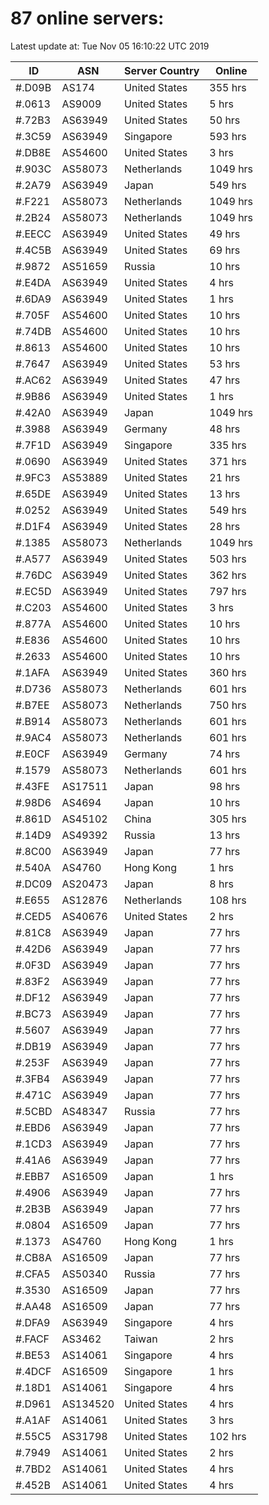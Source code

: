# 87 online servers:

Latest update at: Tue Nov 05 16:10:22 UTC 2019

| ID | ASN | Server Country | Online |
| -- | --- | -------------- | ------ |
| #.D09B | AS174 | United States | 355 hrs |
| #.0613 | AS9009 | United States | 5 hrs |
| #.72B3 | AS63949 | United States | 50 hrs |
| #.3C59 | AS63949 | Singapore | 593 hrs |
| #.DB8E | AS54600 | United States | 3 hrs |
| #.903C | AS58073 | Netherlands | 1049 hrs |
| #.2A79 | AS63949 | Japan | 549 hrs |
| #.F221 | AS58073 | Netherlands | 1049 hrs |
| #.2B24 | AS58073 | Netherlands | 1049 hrs |
| #.EECC | AS63949 | United States | 49 hrs |
| #.4C5B | AS63949 | United States | 69 hrs |
| #.9872 | AS51659 | Russia | 10 hrs |
| #.E4DA | AS63949 | United States | 4 hrs |
| #.6DA9 | AS63949 | United States | 1 hrs |
| #.705F | AS54600 | United States | 10 hrs |
| #.74DB | AS54600 | United States | 10 hrs |
| #.8613 | AS54600 | United States | 10 hrs |
| #.7647 | AS63949 | United States | 53 hrs |
| #.AC62 | AS63949 | United States | 47 hrs |
| #.9B86 | AS63949 | United States | 1 hrs |
| #.42A0 | AS63949 | Japan | 1049 hrs |
| #.3988 | AS63949 | Germany | 48 hrs |
| #.7F1D | AS63949 | Singapore | 335 hrs |
| #.0690 | AS63949 | United States | 371 hrs |
| #.9FC3 | AS53889 | United States | 21 hrs |
| #.65DE | AS63949 | United States | 13 hrs |
| #.0252 | AS63949 | United States | 549 hrs |
| #.D1F4 | AS63949 | United States | 28 hrs |
| #.1385 | AS58073 | Netherlands | 1049 hrs |
| #.A577 | AS63949 | United States | 503 hrs |
| #.76DC | AS63949 | United States | 362 hrs |
| #.EC5D | AS63949 | United States | 797 hrs |
| #.C203 | AS54600 | United States | 3 hrs |
| #.877A | AS54600 | United States | 10 hrs |
| #.E836 | AS54600 | United States | 10 hrs |
| #.2633 | AS54600 | United States | 10 hrs |
| #.1AFA | AS63949 | United States | 360 hrs |
| #.D736 | AS58073 | Netherlands | 601 hrs |
| #.B7EE | AS58073 | Netherlands | 750 hrs |
| #.B914 | AS58073 | Netherlands | 601 hrs |
| #.9AC4 | AS58073 | Netherlands | 601 hrs |
| #.E0CF | AS63949 | Germany | 74 hrs |
| #.1579 | AS58073 | Netherlands | 601 hrs |
| #.43FE | AS17511 | Japan | 98 hrs |
| #.98D6 | AS4694 | Japan | 10 hrs |
| #.861D | AS45102 | China | 305 hrs |
| #.14D9 | AS49392 | Russia | 13 hrs |
| #.8C00 | AS63949 | Japan | 77 hrs |
| #.540A | AS4760 | Hong Kong | 1 hrs |
| #.DC09 | AS20473 | Japan | 8 hrs |
| #.E655 | AS12876 | Netherlands | 108 hrs |
| #.CED5 | AS40676 | United States | 2 hrs |
| #.81C8 | AS63949 | Japan | 77 hrs |
| #.42D6 | AS63949 | Japan | 77 hrs |
| #.0F3D | AS63949 | Japan | 77 hrs |
| #.83F2 | AS63949 | Japan | 77 hrs |
| #.DF12 | AS63949 | Japan | 77 hrs |
| #.BC73 | AS63949 | Japan | 77 hrs |
| #.5607 | AS63949 | Japan | 77 hrs |
| #.DB19 | AS63949 | Japan | 77 hrs |
| #.253F | AS63949 | Japan | 77 hrs |
| #.3FB4 | AS63949 | Japan | 77 hrs |
| #.471C | AS63949 | Japan | 77 hrs |
| #.5CBD | AS48347 | Russia | 77 hrs |
| #.EBD6 | AS63949 | Japan | 77 hrs |
| #.1CD3 | AS63949 | Japan | 77 hrs |
| #.41A6 | AS63949 | Japan | 77 hrs |
| #.EBB7 | AS16509 | Japan | 1 hrs |
| #.4906 | AS63949 | Japan | 77 hrs |
| #.2B3B | AS63949 | Japan | 77 hrs |
| #.0804 | AS16509 | Japan | 77 hrs |
| #.1373 | AS4760 | Hong Kong | 1 hrs |
| #.CB8A | AS16509 | Japan | 77 hrs |
| #.CFA5 | AS50340 | Russia | 77 hrs |
| #.3530 | AS16509 | Japan | 77 hrs |
| #.AA48 | AS16509 | Japan | 77 hrs |
| #.DFA9 | AS63949 | Singapore | 4 hrs |
| #.FACF | AS3462 | Taiwan | 2 hrs |
| #.BE53 | AS14061 | Singapore | 4 hrs |
| #.4DCF | AS16509 | Singapore | 1 hrs |
| #.18D1 | AS14061 | Singapore | 4 hrs |
| #.D961 | AS134520 | United States | 4 hrs |
| #.A1AF | AS14061 | United States | 3 hrs |
| #.55C5 | AS31798 | United States | 102 hrs |
| #.7949 | AS14061 | United States | 2 hrs |
| #.7BD2 | AS14061 | United States | 4 hrs |
| #.452B | AS14061 | United States | 4 hrs |

